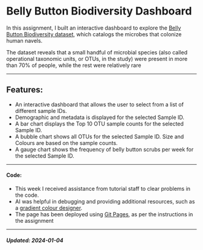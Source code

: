 #  Belly Button Biodiversity Dashboard

In this assignment, I built an interactive dashboard to explore the [Belly Button Biodiversity dataset](https://2u-data-curriculum-team.s3.amazonaws.com/dataviz-classroom/v1.1/14-Interactive-Web-Visualizations/02-Homework/samples.json), which catalogs the microbes that colonize human navels.

The dataset reveals that a small handful of microbial species (also called operational taxonomic units, or OTUs, in the study) were present in more than 70% of people, while the rest were relatively rare

----

## Features:
- An interactive dashboard that allows the user to select from a list of different sample IDs.
- Demographic and metadata is displayed for the selected Sample ID.
- A bar chart displays the Top 10 OTU sample counts for the selected Sample ID.
- A bubble chart shows all OTUs for the selected Sample ID. Size and Colours are based on the sample counts.
- A gauge chart shows the frequency of belly button scrubs per week for the selected Sample ID.

----

#### Code:
- This week I received assistance from tutorial staff to clear problems in the code.
- AI was helpful in debugging and providing additional resources, such as a [gradient colour designer](https://colordesigner.io/gradient-generator).
- The page has been deployed using [Git Pages](https://gigodata.github.io), as per the instructions in the assignment

----

##### Updated: 2024-01-04